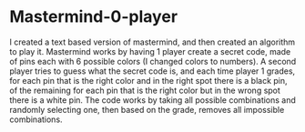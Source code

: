 # Mastermind-0-player
I created a text based version of mastermind, and then created an algorithm to play it.
Mastermind works by having 1 player create a secret code, made of pins each with 6 possible colors (I changed colors to numbers). A second player tries to guess what the secret code is, and each time player 1 grades, for each pin that is the right color and in the right spot there is a black pin, of the remaining for each pin that is the right color but in the wrong spot there is a white pin.
The code works by taking all possible combinations and randomly selecting one, then based on the grade, removes all impossible combinations.
